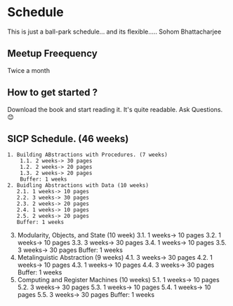 # Schedule
This is just a ball-park schedule... and its flexible..... 
Sohom Bhattacharjee

## Meetup Freequency
Twice a month


## How to get started ?
Download the book and start reading it. It's quite readable. Ask Questions. 😊

## SICP Schedule. (46 weeks)
    1. Building ABstractions with Procedures. (7 weeks)
        1.1. 2 weeks-> 30 pages
        1.2. 2 weeks-> 20 pages
        1.3. 2 weeks-> 20 pages
        Buffer: 1 weeks
    2. Buidling Abstractions with Data (10 weeks)
       2.1. 1 weeks-> 10 pages
       2.2. 3 weeks-> 30 pages
       2.3. 2 weeks-> 20 pages
       2.4. 1 weeks-> 10 pages
       2.5. 2 weeks-> 20 pages
       Buffer: 1 weeks
   3. Modularity, Objects, and State (10 week)
       3.1. 1 weeks-> 10 pages
       3.2. 1 weeks-> 10 pages
       3.3. 3 weeks-> 30 pages
       3.4. 1 weeks-> 10 pages
       3.5. 3 weeks-> 30 pages
       Buffer: 1 weeks
   4. Metalinguistic Abstraction (9 weeks)
       4.1. 3 weeks-> 30 pages
       4.2. 1 weeks-> 10 pages
       4.3. 1 weeks-> 10 pages
       4.4. 3 weeks-> 30 pages
       Buffer: 1 weeks
   5. Computing and Register Machines (10 weeks)
       5.1. 1 weeks-> 10 pages
       5.2. 3 weeks-> 30 pages
       5.3. 1 weeks-> 10 pages
       5.4. 1 weeks-> 10 pages
       5.5. 3 weeks-> 30 pages
       Buffer: 1 weeks